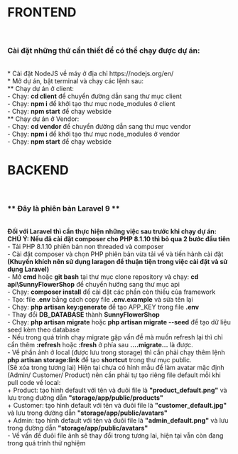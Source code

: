 <h1>FRONTEND</h1><br>
<h3>Cài đặt những thứ cần thiết để có thể chạy được dự án:</h3> <br>
* Cài đặt NodeJS về máy ở địa chỉ https://nodejs.org/en/ <br>
* Mở dự án, bật terminal và chạy các lệnh sau: <br>
    ** Chạy dự án ở client: <br>
      - Chạy: <b>cd client</b> để chuyển đường dẫn sang thư mục client <br>
      - Chạy: <b>npm i</b> để khởi tạo thư mục node_modules ở client <br>
      - Chạy: <b>npm start</b> để chạy webside <br>
    ** Chạy dự án ở Vendor: <br>
      - Chạy: <b>cd vendor</b> để chuyển đường dẫn sang thư mục vendor <br>
      - Chạy: <b>npm i</b> để khởi tạo thư mục node_modules ở vendor <br>
      - Chạy: <b>npm start</b> để chạy webside <br>

<h1>BACKEND</h1> <br>
<h3>** Đây là phiên bản Laravel 9 **</h3> <br>
<b>Đối với Laravel thì cần thực hiện những việc sau trước khi chạy dự án:</b><br>
<b>CHÚ Ý: Nếu đã cài đặt composer cho PHP 8.1.10 thì bỏ qua 2 bước đầu tiên</b><br>
      - Tải PHP 8.1.10 phiên bản non threaded và composer <br>
      - Cài đặt composer và chọn PHP phiên bản vừa tải về và tiến hành cài đặt <br>
      <b> (Khuyến khích nên sử dụng laragon để thuận tiện trong việc cài đặt và sử dụng Laravel) </b> <br>
      - Mở <b>cmd</b> hoặc <b>git bash</b> tại thư mục clone repository và chạy: <b>cd api\SunnyFlowerShop</b> để chuyển hướng sang thư mục api <br>
      - Chạy: <b>composer install</b> để cài đặt các phần còn thiếu của framework <br>
      - Tạo: file <b>.env</b> bằng cách copy file <b>.env.example</b> và sửa tên lại <br>
      - Chạy: <b>php artisan key:generate</b> để tạo APP_KEY trong file <b>.env</b> <br>
      - Thay đổi <b>DB_DATABASE</b> thành <b>SunnyFlowerShop</b> <br>
      - Chạy: <b>php artisan migrate</b> hoặc <b>php artisan migrate --seed</b> để tạo dữ liệu seed kèm theo database <br>
      - Nếu trong quá trình chạy migrate gặp vấn đề mà muốn refresh lại thì chỉ cần thêm <b>:refresh</b> hoặc <b>:fresh</b> ở phía sau <b>....migrate...</b> là được.<br>
      - Về phần ảnh ở local (được lưu trong storage) thì cần phải chạy thêm lệnh <b>php artisan storage:link</b> để tạo <b>shortcut</b> trong thư mục public.<br>
      (Sẽ xóa trong tương lai) Hiện tại chưa có hỉnh mẫu để làm avatar mặc định (Admin/ Customer/ Product) nên cần phải tự tạo riêng file default mỗi khi pull code về local: <br>
      + Product: tạo hình default với tên và đuôi file là <b>"product_default.png"</b> và lưu trong đường dẫn <b>"storage/app/public/products"</b><br>
      + Customer: tạo hình default với tên và đuôi file là <b>"customer_default.jpg"</b> và lưu trong đường dẫn <b>"storage/app/public/avatars"</b><br>
      + Admin: tạo hình default với tên và đuôi file là <b>"admin_default.png"</b> và lưu trong đường dẫn <b>"storage/app/public/avatars"</b><br>
      - Về vấn đề đuôi file ảnh sẽ thay đổi trong tương lai, hiện tại vẫn còn đang trong quá trình thử nghiệm

